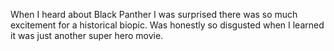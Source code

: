 When I heard about Black Panther I was surprised there was so much excitement for a historical biopic. Was honestly so disgusted when I learned it was just another super hero movie.

